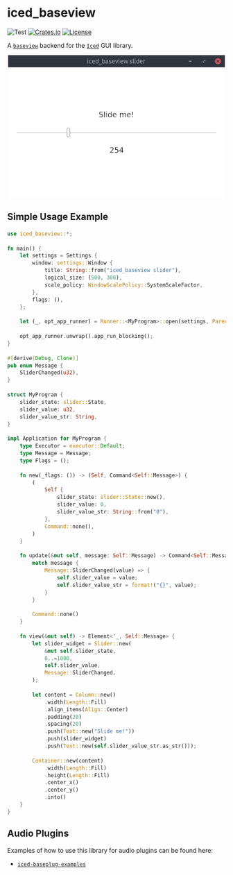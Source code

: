 # iced_baseview
![Test](https://github.com/BillyDM/iced_baseview/workflows/Rust/badge.svg)
[![Crates.io](https://img.shields.io/crates/v/iced_baseview.svg)](https://crates.io/crates/iced_baseview)
[![License](https://img.shields.io/crates/l/iced_baseview.svg)](https://github.com/BillyDM/iced_baseview/blob/main/LICENSE)

A [`baseview`] backend for the [`Iced`] GUI library.

<div align="center">
    <img src="screenshot.png">
</div>

## Simple Usage Example

```rust
use iced_baseview::*;

fn main() {
    let settings = Settings {
        window: settings::Window {
            title: String::from("iced_baseview slider"),
            logical_size: (500, 300),
            scale_policy: WindowScalePolicy::SystemScaleFactor,
        },
        flags: (),
    };

    let (_, opt_app_runner) = Runner::<MyProgram>::open(settings, Parent::None);

    opt_app_runner.unwrap().app_run_blocking();
}

#[derive(Debug, Clone)]
pub enum Message {
    SliderChanged(u32),
}

struct MyProgram {
    slider_state: slider::State,
    slider_value: u32,
    slider_value_str: String,
}

impl Application for MyProgram {
    type Executor = executor::Default;
    type Message = Message;
    type Flags = ();

    fn new(_flags: ()) -> (Self, Command<Self::Message>) {
        (
            Self {
                slider_state: slider::State::new(),
                slider_value: 0,
                slider_value_str: String::from("0"),
            },
            Command::none(),
        )
    }

    fn update(&mut self, message: Self::Message) -> Command<Self::Message> {
        match message {
            Message::SliderChanged(value) => {
                self.slider_value = value;
                self.slider_value_str = format!("{}", value);
            }
        }

        Command::none()
    }

    fn view(&mut self) -> Element<'_, Self::Message> {
        let slider_widget = Slider::new(
            &mut self.slider_state,
            0..=1000,
            self.slider_value,
            Message::SliderChanged,
        );

        let content = Column::new()
            .width(Length::Fill)
            .align_items(Align::Center)
            .padding(20)
            .spacing(20)
            .push(Text::new("Slide me!"))
            .push(slider_widget)
            .push(Text::new(self.slider_value_str.as_str()));

        Container::new(content)
            .width(Length::Fill)
            .height(Length::Fill)
            .center_x()
            .center_y()
            .into()
    }
}
```

## Audio Plugins

Examples of how to use this library for audio plugins can be found here:
* [`iced-baseplug-examples`]

[`Iced`]: https://github.com/hecrj/iced
[`baseview`]: https://github.com/RustAudio/baseview
[`iced-baseplug-examples`]: https://github.com/BillyDM/iced-baseplug-examples
